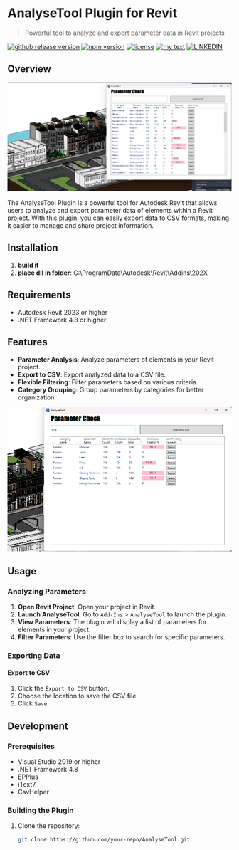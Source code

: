 # AnalyseTool Plugin for Revit

> Powerful tool to analyze and export parameter data in Revit projects

[![github release version](https://img.shields.io/github/v/release/nhn/tui.editor.svg?include_prereleases)](https://github.com/NICKNAME_DO_SEU_GITHUB/NOME_DESSE_REPOSITORIO/releases/latest) [![npm version](https://img.shields.io/npm/v/@toast-ui/editor.svg)](https://www.npmjs.com/package/@toast-ui/editor) [![license](https://img.shields.io/github/license/nhn/tui.editor.svg)](https://github.com/NICKNAME_DO_SEU_GITHUB/NOME_DESSE_REPOSITORIO/blob/master/LICENSE) [![my text](https://img.shields.io/badge/revitVersion-2023--2025-8A2BE2)](https://github.com/NICKNAME_DO_SEU_GITHUB/NOME_DESSE_REPOSITORIO/issues?q=is%3Aissue+is%3Aopen+label%3A%22help+wanted%22) [![LINKEDIN](https://img.shields.io/badge/LINKEDIN-ff1414.svg)](www.linkedin.com/in/nikolai-davydov-4359bba1)


## Overview

![AnalyseTool Screenshot](img/Overview.png)

The AnalyseTool Plugin is a powerful tool for Autodesk Revit that allows users to analyze and export parameter data of elements within a Revit project. With this plugin, you can easily export data to CSV formats, making it easier to manage and share project information.
## Installation

1. **build it**
2. **place dll in folder**: C:\ProgramData\Autodesk\Revit\Addins\202X

## Requirements

- Autodesk Revit 2023 or higher
- .NET Framework 4.8 or higher

## Features

- **Parameter Analysis**: Analyze parameters of elements in your Revit project.
- **Export to CSV**: Export analyzed data to a CSV file.
- **Flexible Filtering**: Filter parameters based on various criteria.
- **Category Grouping**: Group parameters by categories for better organization.

![Filter in AnalyzeTool](img/filter.png)




## Usage

### Analyzing Parameters

1. **Open Revit Project**: Open your project in Revit.
2. **Launch AnalyseTool**: Go to `Add-Ins` > `AnalyseTool` to launch the plugin.
3. **View Parameters**: The plugin will display a list of parameters for elements in your project.
4. **Filter Parameters**: Use the filter box to search for specific parameters.

### Exporting Data

#### Export to CSV

1. Click the `Export to CSV` button.
2. Choose the location to save the CSV file.
3. Click `Save`.

## Development

### Prerequisites

- Visual Studio 2019 or higher
- .NET Framework 4.8
- EPPlus
- iText7
- CsvHelper

### Building the Plugin

1. Clone the repository:
   ```sh
   git clone https://github.com/your-repo/AnalyseTool.git



<!-- MARKDOWN LINKS & IMAGES -->
[issues-shield]: https://img.shields.io/github/issues/othneildrew/Best-README-Template.svg?style=flat-square
[issues-url]: https://github.com/Nikola1Davydov/AnalyzeTool/issues
[license-shield]: https://img.shields.io/github/license/othneildrew/Best-README-Template.svg?style=flat-square
[license-url]: https://github.com/Nikola1Davydov/AnalyzeTool/blob/main/LICENSE
[linkedin-shield]: https://img.shields.io/badge/-LinkedIn-black.svg?style=flat-square&logo=linkedin&colorB=555
[linkedin-url]: <a href = "https://www.linkedin.com/in/SEU_LINKEDIN_AQUI-4b872715a/" target="_blank">